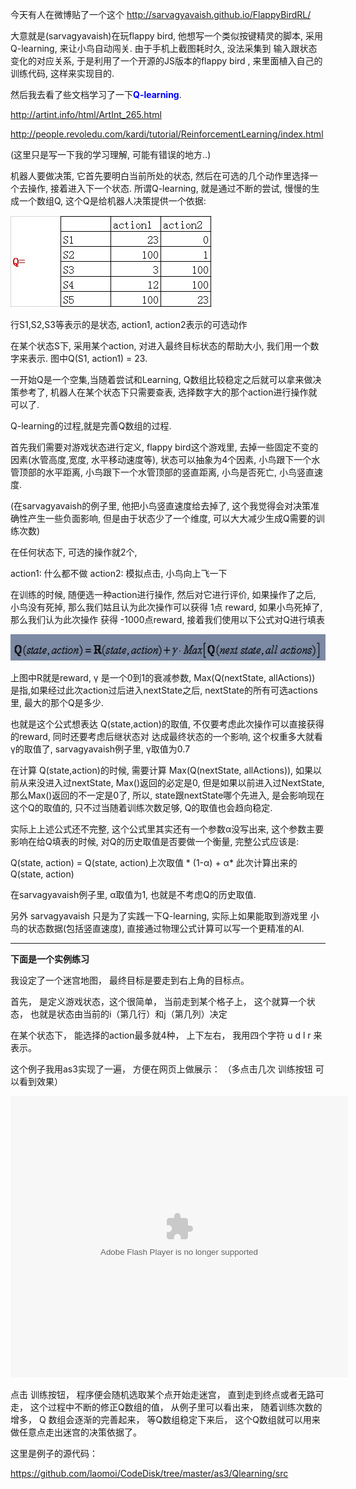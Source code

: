 
<!--
author: luodx
head: 
date: 2014-01-20
title: 关于Q-learning
tags: 
category: misc 
status: publish
summary: 
-->

今天有人在微博贴了一个这个 http://sarvagyavaish.github.io/FlappyBirdRL/

大意就是(sarvagyavaish)在玩flappy bird, 他想写一个类似按键精灵的脚本, 采用Q-learning, 来让小鸟自动闯关. 由于手机上截图耗时久, 没法采集到 输入跟状态变化的对应关系, 于是利用了一个开源的JS版本的flappy bird , 来里面植入自己的训练代码, 这样来实现目的.

然后我去看了些文档学习了一下<strong><span style="color: #0000ff;">Q-learning</span></strong>.

http://artint.info/html/ArtInt_265.html

http://people.revoledu.com/kardi/tutorial/ReinforcementLearning/index.html

(这里只是写一下我的学习理解, 可能有错误的地方..)

机器人要做决策, 它首先要明白当前所处的状态, 然后在可选的几个动作里选择一个去操作, 接着进入下一个状态. 所谓Q-learning, 就是通过不断的尝试, 慢慢的生成一个数组Q, 这个Q是给机器人决策提供一个依据:

<img class="alignnone size-full wp-image-1729" title="QL2" src="./img/2014/02/QL2.jpg" alt="" width="323" height="147" />

行S1,S2,S3等表示的是状态, action1, action2表示的可选动作

在某个状态S下, 采用某个action, 对进入最终目标状态的帮助大小, 我们用一个数字来表示. 图中Q(S1, action1) = 23.

一开始Q是一个空集,当随着尝试和Learning, Q数组比较稳定之后就可以拿来做决策参考了, 机器人在某个状态下只需要查表, 选择数字大的那个action进行操作就可以了.

Q-learning的过程,就是完善Q数组的过程.

首先我们需要对游戏状态进行定义, flappy bird这个游戏里, 去掉一些固定不变的因素(水管高度,宽度, 水平移动速度等), 状态可以抽象为4个因素, 小鸟跟下一个水管顶部的水平距离, 小鸟跟下一个水管顶部的竖直距离, 小鸟是否死亡, 小鸟竖直速度.

(在sarvagyavaish的例子里, 他把小鸟竖直速度给去掉了, 这个我觉得会对决策准确性产生一些负面影响, 但是由于状态少了一个维度, 可以大大减少生成Q需要的训练次数)

在任何状态下, 可选的操作就2个,

action1: 什么都不做
action2: 模拟点击, 小鸟向上飞一下

在训练的时候, 随便选一种action进行操作, 然后对它进行评价, 如果操作了之后, 小鸟没有死掉, 那么我们姑且认为此次操作可以获得 1点 reward, 如果小鸟死掉了, 那么我们认为此次操作 获得 -1000点reward, 接着我们使用以下公式对Q进行填表

<img class="alignnone size-full wp-image-1733" title="QL4" src="./img/2014/02/QL4.jpg" alt="" width="584" height="42" />

上图中R就是reward, γ 是一个0到1的衰减参数, Max(Q(nextState, allActions)) 是指,如果经过此次action过后进入nextState之后, nextState的所有可选actions里, 最大的那个Q是多少.

也就是这个公式想表达 Q(state,action)的取值, 不仅要考虑此次操作可以直接获得的reward, 同时还要考虑后继状态对 达成最终状态的一个影响, 这个权重多大就看γ的取值了, sarvagyavaish例子里, γ取值为0.7

在计算 Q(state,action)的时候, 需要计算 Max(Q(nextState, allActions)), 如果以前从来没进入过nextState, Max()返回的必定是0, 但是如果以前进入过NextState,那么Max()返回的不一定是0了, 所以, state跟nextState哪个先进入, 是会影响现在这个Q的取值的, 只不过当随着训练次数足够, Q的取值也会趋向稳定.

实际上上述公式还不完整, 这个公式里其实还有一个参数α没写出来, 这个参数主要影响在给Q填表的时候, 对Q的历史取值是否要做一个衡量, 完整公式应该是:

Q(state, action) = Q(state, action)上次取值 * (1-α) + α* 此次计算出来的Q(state, action)

在sarvagyavaish例子里, α取值为1, 也就是不考虑Q的历史取值.

另外 sarvagyavaish 只是为了实践一下Q-learning, 实际上如果能取到游戏里 小鸟的状态数据(包括竖直速度), 直接通过物理公式计算可以写一个更精准的AI.


-------------

<strong>下面是一个实例练习</strong>

我设定了一个迷宫地图， 最终目标是要走到右上角的目标点。

首先， 是定义游戏状态，这个很简单， 当前走到某个格子上， 这个就算一个状态， 也就是状态由当前的i（第几行）和j（第几列）决定

在某个状态下， 能选择的action最多就4种， 上下左右， 我用四个字符 u d l r 来表示。

这个例子我用as3实现了一遍， 方便在网页上做展示： （多点击几次 训练按钮 可以看到效果）


<div><object classid="clsid:d27cdb6e-ae6d-11cf-96b8-444553540000" width="540" height="450" codebase="http://download.macromedia.com/pub/shockwave/cabs/flash/swflash.cab#version=6,0,40,0">
<param name="loop" value="1" />
<param name="quality" value="high" />
<param name="scale" value="noborder" />
<param name="wmode" value="transparent" />
<param name="src" value="./img/2014/02/Qlearning.swf" />
<embed type="application/x-shockwave-flash" width="540" height="450" src="./img/2014/02/Qlearning.swf" wmode="transparent" scale="noborder" quality="high" loop="1"></embed></object></div>

点击 训练按钮，  程序便会随机选取某个点开始走迷宫， 直到走到终点或者无路可走， 这个过程中不断的修正Q数组的值， 从例子里可以看出来， 随着训练次数的增多， Q 数组会逐渐的完善起来， 等Q数组稳定下来后， 这个Q数组就可以用来做任意点走出迷宫的决策依据了。

这里是例子的源代码：


<a href="https://github.com/laomoi/CodeDisk/tree/master/as3/Qlearning/src">https://github.com/laomoi/CodeDisk/tree/master/as3/Qlearning/src</a>


